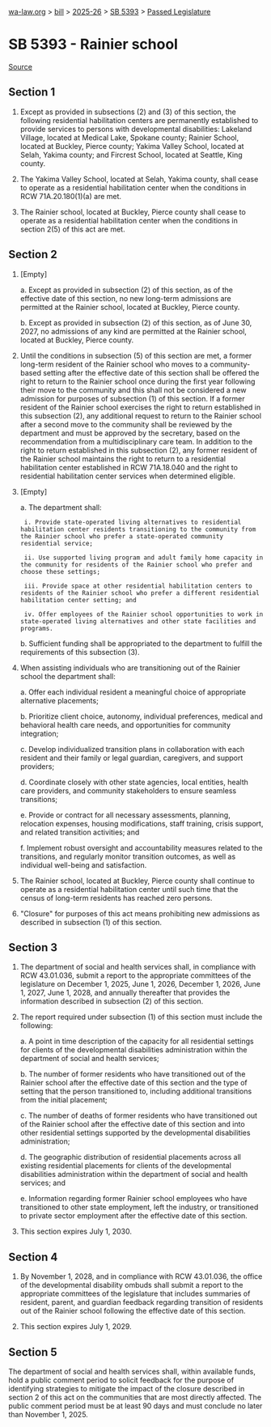 [wa-law.org](/) > [bill](/bill/) > [2025-26](/bill/2025-26/) > [SB 5393](/bill/2025-26/sb/5393/) > [Passed Legislature](/bill/2025-26/sb/5393/S.PL/)

# SB 5393 - Rainier school

[Source](http://lawfilesext.leg.wa.gov/biennium/2025-26/Pdf/Bills/Senate%20Passed%20Legislature/5393-S.PL.pdf)

## Section 1
1. Except as provided in subsections (2) and (3) of this section, the following residential habilitation centers are permanently established to provide services to persons with developmental disabilities: Lakeland Village, located at Medical Lake, Spokane county; Rainier School, located at Buckley, Pierce county; Yakima Valley School, located at Selah, Yakima county; and Fircrest School, located at Seattle, King county.

2. The Yakima Valley School, located at Selah, Yakima county, shall cease to operate as a residential habilitation center when the conditions in RCW 71A.20.180(1)(a) are met.

3. The Rainier school, located at Buckley, Pierce county shall cease to operate as a residential habilitation center when the conditions in section 2(5) of this act are met.

## Section 2
1. [Empty]

    a. Except as provided in subsection (2) of this section, as of the effective date of this section, no new long-term admissions are permitted at the Rainier school, located at Buckley, Pierce county.

    b. Except as provided in subsection (2) of this section, as of June 30, 2027, no admissions of any kind are permitted at the Rainier school, located at Buckley, Pierce county.

2. Until the conditions in subsection (5) of this section are met, a former long-term resident of the Rainier school who moves to a community-based setting after the effective date of this section shall be offered the right to return to the Rainier school once during the first year following their move to the community and this shall not be considered a new admission for purposes of subsection (1) of this section. If a former resident of the Rainier school exercises the right to return established in this subsection (2), any additional request to return to the Rainier school after a second move to the community shall be reviewed by the department and must be approved by the secretary, based on the recommendation from a multidisciplinary care team. In addition to the right to return established in this subsection (2), any former resident of the Rainier school maintains the right to return to a residential habilitation center established in RCW 71A.18.040 and the right to residential habilitation center services when determined eligible.

3. [Empty]

    a. The department shall:

        i. Provide state-operated living alternatives to residential habilitation center residents transitioning to the community from the Rainier school who prefer a state-operated community residential service;

        ii. Use supported living program and adult family home capacity in the community for residents of the Rainier school who prefer and choose these settings;

        iii. Provide space at other residential habilitation centers to residents of the Rainier school who prefer a different residential habilitation center setting; and

        iv. Offer employees of the Rainier school opportunities to work in state-operated living alternatives and other state facilities and programs.

    b. Sufficient funding shall be appropriated to the department to fulfill the requirements of this subsection (3).

4. When assisting individuals who are transitioning out of the Rainier school the department shall:

    a. Offer each individual resident a meaningful choice of appropriate alternative placements;

    b. Prioritize client choice, autonomy, individual preferences, medical and behavioral health care needs, and opportunities for community integration;

    c. Develop individualized transition plans in collaboration with each resident and their family or legal guardian, caregivers, and support providers;

    d. Coordinate closely with other state agencies, local entities, health care providers, and community stakeholders to ensure seamless transitions;

    e. Provide or contract for all necessary assessments, planning, relocation expenses, housing modifications, staff training, crisis support, and related transition activities; and

    f. Implement robust oversight and accountability measures related to the transitions, and regularly monitor transition outcomes, as well as individual well-being and satisfaction.

5. The Rainier school, located at Buckley, Pierce county shall continue to operate as a residential habilitation center until such time that the census of long-term residents has reached zero persons.

6. "Closure" for purposes of this act means prohibiting new admissions as described in subsection (1) of this section.

## Section 3
1. The department of social and health services shall, in compliance with RCW 43.01.036, submit a report to the appropriate committees of the legislature on December 1, 2025, June 1, 2026, December 1, 2026, June 1, 2027, June 1, 2028, and annually thereafter that provides the information described in subsection (2) of this section.

2. The report required under subsection (1) of this section must include the following:

    a. A point in time description of the capacity for all residential settings for clients of the developmental disabilities administration within the department of social and health services;

    b. The number of former residents who have transitioned out of the Rainier school after the effective date of this section and the type of setting that the person transitioned to, including additional transitions from the initial placement;

    c. The number of deaths of former residents who have transitioned out of the Rainier school after the effective date of this section and into other residential settings supported by the developmental disabilities administration;

    d. The geographic distribution of residential placements across all existing residential placements for clients of the developmental disabilities administration within the department of social and health services; and

    e. Information regarding former Rainier school employees who have transitioned to other state employment, left the industry, or transitioned to private sector employment after the effective date of this section.

3. This section expires July 1, 2030.

## Section 4
1. By November 1, 2028, and in compliance with RCW 43.01.036, the office of the developmental disability ombuds shall submit a report to the appropriate committees of the legislature that includes summaries of resident, parent, and guardian feedback regarding transition of residents out of the Rainier school following the effective date of this section.

2. This section expires July 1, 2029.

## Section 5
The department of social and health services shall, within available funds, hold a public comment period to solicit feedback for the purpose of identifying strategies to mitigate the impact of the closure described in section 2 of this act on the communities that are most directly affected. The public comment period must be at least 90 days and must conclude no later than November 1, 2025.
